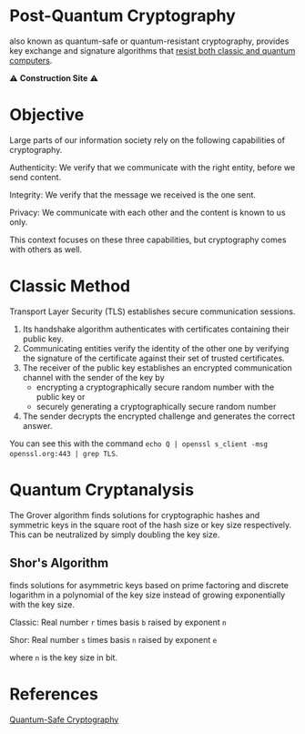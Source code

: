 # Post-Quantum Cryptography

also known as quantum-safe or quantum-resistant cryptography,
provides key exchange and signature algorithms that [resist both classic and quantum computers](https://www.etsi.org/technologies/quantum-safe-cryptography).

⚠️ **Construction Site** ⚠️

# Objective

Large parts of our information society rely on the following capabilities of cryptography.

Authenticity: We verify that we communicate with the right entity, before we send content.

Integrity: We verify that the message we received is the one sent.

Privacy: We communicate with each other and the content is known to us only.

This context focuses on these three capabilities,
but cryptography comes with others as well.

# Classic Method

Transport Layer Security (TLS) establishes secure communication sessions.

1. Its handshake algorithm authenticates with certificates containing their public key.
2. Communicating entities verify the identity of the other one by verifying the signature of the certificate against their set of trusted certificates.
3. The receiver of the public key establishes an encrypted communication channel with the sender of the key by
    - encrypting a cryptographically secure random number with the public key or
    - securely generating a cryptographically secure random number
4. The sender decrypts the encrypted challenge and generates the correct answer.

You can see this with the command
`echo Q | openssl s_client -msg openssl.org:443 | grep TLS`.

# Quantum Cryptanalysis

The Grover algorithm finds solutions for cryptographic hashes and symmetric keys in the square root of the hash size or key size respectively. This can be neutralized by simply doubling the key size.

## Shor's Algorithm

finds solutions for asymmetric keys based on prime factoring and discrete logarithm in a polynomial of the key size instead of growing exponentially with the key size.

Classic: Real number `r` times basis `b` raised by exponent `n`

Shor: Real number `s` times basis `n` raised by exponent `e`

where `n` is the key size in bit.

# References

[Quantum-Safe Cryptography](https://learning.quantum.ibm.com/course/practical-introduction-to-quantum-safe-cryptography/quantum-safe-cryptography)

